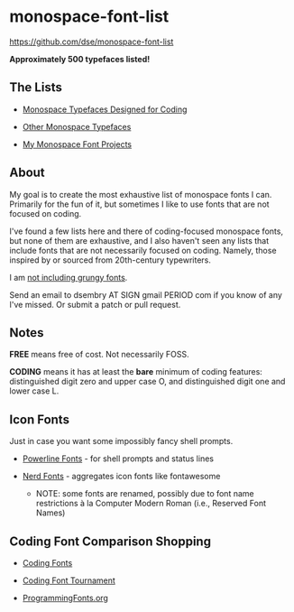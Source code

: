 # monospace-font-list

https://github.com/dse/monospace-font-list

**Approximately 500 typefaces listed!**

## The Lists

-   [Monospace Typefaces Designed for Coding](./coding.md)

-   [Other Monospace Typefaces](./other.md)

-   [My Monospace Font Projects](./mine.md)

## About

My goal is to create the most exhaustive list of monospace fonts I
can.  Primarily for the fun of it, but sometimes I like to use fonts
that are not focused on coding.

I've found a few lists here and there of coding-focused monospace
fonts, but none of them are exhaustive, and I also haven't seen any
lists that include fonts that are not necessarily focused on coding.
Namely, those inspired by or sourced from 20th-century typewriters.

I am [not including grungy fonts](./grungy.md).

Send an email to dsembry AT SIGN gmail PERIOD com if you know of any
I've missed.  Or submit a patch or pull request.

## Notes

**FREE** means free of cost.  Not necessarily FOSS.

**CODING** means it has at least the **bare** minimum of coding
features: distinguished digit zero and upper case O, and distinguished
digit one and lower case L.

## Icon Fonts

Just in case you want some impossibly fancy shell prompts.

-   [Powerline Fonts](https://github.com/powerline/fonts) - for shell
    prompts and status lines

-   [Nerd Fonts](https://www.nerdfonts.com/) - aggregates icon fonts
    like fontawesome
    -   NOTE: some fonts are renamed, possibly due to font name
        restrictions à la Computer Modern Roman (i.e., Reserved Font
        Names)

## Coding Font Comparison Shopping

-   [Coding Fonts](https://hackingcpp.com/dev/coding_fonts.html)

-   [Coding Font Tournament](https://www.codingfont.com/)

-   [ProgrammingFonts.org](https://app.programmingfonts.org/)
